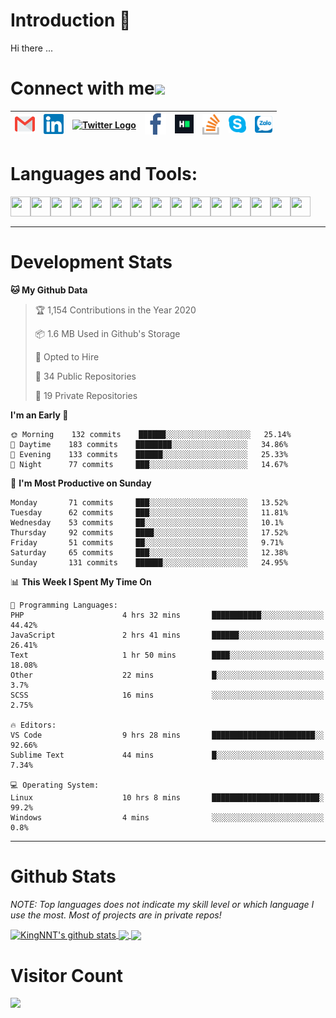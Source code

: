 # Introduction 👋
Hi there ...
# Connect with me<img src="https://github.com/TheDudeThatCode/TheDudeThatCode/blob/master/Assets/Handshake.gif" height="32px">

| [<img src="https://github.com/KingNNT/KingNNT/blob/master/Assets/Contact-Icon/Gmail.svg" alt="Gmail logo" height="32">](mailto:Dev.KingNNT@gmail.com) | [<img src="https://github.com/KingNNT/KingNNT/blob/master/Assets/Contact-Icon/Linkedin.svg" alt="Linkedin Logo" width="32">](https://in.linkedin.com/in/kingnnt) | [<img src="https://github.com/TheDudeThatCode/TheDudeThatCode/blob/master/Assets/Twitter.svg" alt="Twitter Logo" width="32">](https://twitter.com/King_NNT) | [<img src="https://github.com/KingNNT/KingNNT/blob/master/Assets/Contact-Icon/facebook.svg" alt="Facebook logo" width="34">](https://facebook.com/Kinggg.NNT) | [<img src="https://github.com/KingNNT/KingNNT/blob/master/Assets/Contact-Icon/HackerRank.svg" alt="HackerRank Logo" width="30">](https://www.hackerrank.com/Dev_KingNNT) | [<img src="https://github.com/KingNNT/KingNNT/blob/master/Assets/Contact-Icon/stackoverflow.svg" alt="Stackoverflow Logo" width="28">](https://stackoverflow.com/users/12560659/king-nnt) | [<img src="https://github.com/KingNNT/KingNNT/blob/master/Assets/Contact-Icon/skype.svg" alt="Skype Logo" width="28">](https://join.skype.com/invite/eqRpzcC8cGsf) | [<img src="https://github.com/KingNNT/KingNNT/blob/master/Assets/Contact-Icon/zalo.svg" alt="Zalo Logo" width="28">](https://zalo.me/kingnnt) | 
|:---:|:---:|:---:|:---:|:---:|:---:|:---:|:---:|

# Languages and Tools:
<img align='left' height="32" width="32" src="https://cdn.jsdelivr.net/npm/simple-icons@v3/icons/visualstudio.svg" />
<img align='left' height="32" width="32" src="https://cdn.jsdelivr.net/npm/simple-icons@v3/icons/sublimetext.svg" />
<img align='left' height="32" width="32" src="https://cdn.jsdelivr.net/npm/simple-icons@v3/icons/visualstudiocode.svg" />
<img align='left' height="32" width="32" src="https://cdn.jsdelivr.net/npm/simple-icons@v3/icons/jetbrains.svg" />

<img align='left' height="32" width="32" src="https://cdn.jsdelivr.net/npm/simple-icons@v3/icons/html5.svg" />
<img align='left' height="32" width="32" src="https://cdn.jsdelivr.net/npm/simple-icons@v3/icons/css3.svg" />
<img align='left' height="32" width="32" src="https://cdn.jsdelivr.net/npm/simple-icons@3.5.0/icons/bootstrap.svg" />

<img align='left' height="32" width="32" src="https://cdn.jsdelivr.net/npm/simple-icons@v3/icons/javascript.svg" />

<img align='left' height="32" width="32" src="https://cdn.jsdelivr.net/npm/simple-icons@v3/icons/php.svg" />
<img align='left' height="32" width="32" src="https://cdn.jsdelivr.net/npm/simple-icons@v3/icons/laravel.svg" />
<img align='left' height="32" width="32" src="https://cdn.jsdelivr.net/npm/simple-icons@3.5.0/icons/java.svg" />

<img align='left' height="32" width="32" src="https://cdn.jsdelivr.net/npm/simple-icons@v3/icons/mysql.svg" />
<img align='left' height="32" width="32" src="https://cdn.jsdelivr.net/npm/simple-icons@3.5.0/icons/microsoftsqlserver.svg" />
<img align='left' height="32" width="32" src="https://cdn.jsdelivr.net/npm/simple-icons@v3/icons/mongodb.svg" />
<img align='left' height="32" width="32" src="https://cdn.jsdelivr.net/npm/simple-icons@v3/icons/sqlite.svg" />

<br>
<br>

---

# Development Stats
<!--START_SECTION:waka-->
**🐱 My Github Data** 

> 🏆 1,154 Contributions in the Year 2020
 > 
> 📦 1.6 MB Used in Github's Storage 
 > 
> 💼 Opted to Hire
 > 
> 📜 34 Public Repositories
 > 
> 🔑 19 Private Repositories 

**I'm an Early 🐤** 

```text
🌞 Morning    132 commits    ██████░░░░░░░░░░░░░░░░░░░   25.14% 
🌆 Daytime    183 commits    ████████░░░░░░░░░░░░░░░░░   34.86% 
🌃 Evening    133 commits    ██████░░░░░░░░░░░░░░░░░░░   25.33% 
🌙 Night      77 commits     ███░░░░░░░░░░░░░░░░░░░░░░   14.67%

```
📅 **I'm Most Productive on Sunday** 

```text
Monday       71 commits     ███░░░░░░░░░░░░░░░░░░░░░░   13.52% 
Tuesday      62 commits     ███░░░░░░░░░░░░░░░░░░░░░░   11.81% 
Wednesday    53 commits     ██░░░░░░░░░░░░░░░░░░░░░░░   10.1% 
Thursday     92 commits     ████░░░░░░░░░░░░░░░░░░░░░   17.52% 
Friday       51 commits     ██░░░░░░░░░░░░░░░░░░░░░░░   9.71% 
Saturday     65 commits     ███░░░░░░░░░░░░░░░░░░░░░░   12.38% 
Sunday       131 commits    ██████░░░░░░░░░░░░░░░░░░░   24.95%

```


📊 **This Week I Spent My Time On** 

```text
💬 Programming Languages: 
PHP                      4 hrs 32 mins       ███████████░░░░░░░░░░░░░░   44.42% 
JavaScript               2 hrs 41 mins       ██████░░░░░░░░░░░░░░░░░░░   26.41% 
Text                     1 hr 50 mins        ████░░░░░░░░░░░░░░░░░░░░░   18.08% 
Other                    22 mins             █░░░░░░░░░░░░░░░░░░░░░░░░   3.7% 
SCSS                     16 mins             ░░░░░░░░░░░░░░░░░░░░░░░░░   2.75%

🔥 Editors: 
VS Code                  9 hrs 28 mins       ███████████████████████░░   92.66% 
Sublime Text             44 mins             █░░░░░░░░░░░░░░░░░░░░░░░░   7.34%

💻 Operating System: 
Linux                    10 hrs 8 mins       ████████████████████████░   99.2% 
Windows                  4 mins              ░░░░░░░░░░░░░░░░░░░░░░░░░   0.8%

```


<!--END_SECTION:waka-->

---

# Github Stats

*NOTE: Top languages does not indicate my skill level or which language I use the most. Most of projects are in private repos!*

<a href="https://github.com/KingNNT">
  <img align="center" src="https://github-readme-stats.vercel.app/api?username=KingNNT&show_icons=true&theme=gruvbox&count_private=true" alt="KingNNT's github stats" />
</a>

<a href="https://github.com/KingNNT">
  <img align="center" src="https://github-readme-stats.vercel.app/api/top-langs/?username=KingNNT&layout=compact&theme=gruvbox&count_private=true&how_icons=true" />
</a>

<a href="https://github.com/KingNNT">
  <img align="center" src="https://github-readme-stats.vercel.app/api/pin/?username=KingNNT&repo=MS-Tools&theme=gruvbox" />
</a>

# Visitor Count
<img src="https://profile-counter.glitch.me/KingNNT/count.svg" />
